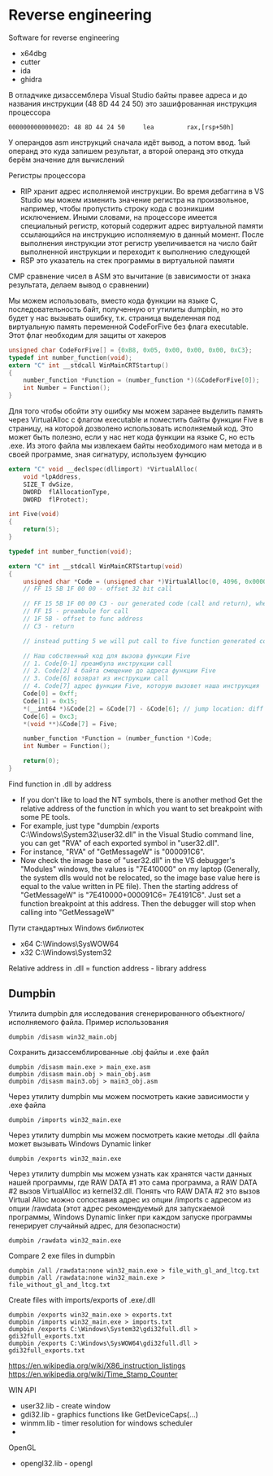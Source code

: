 # Reverse engineering

Software for reverse engineering
* x64dbg
* cutter
* ida
* ghidra

В отладчике дизассемблера Visual Studio байты правее адреса и до названия инструкции (48 8D 44 24 50) это зашифрованная инструкция процессора
```
000000000000002D: 48 8D 44 24 50     lea         rax,[rsp+50h]
```

У операндов asm инструкций сначала идёт вывод, а потом ввод. 1ый операнд это куда запишем результат, а второй операнд это откуда берём значение для вычислений

Регистры процессора
* RIP хранит адрес исполняемой инструкции. Во время дебаггина в VS Studio мы можем изменить значение регистра на произвольное, например, чтобы пропустить строку кода с возникшим исключением. Иными словами, на процессоре имеется специальный регистр, который содержит адрес виртуальной памяти ссылающийся на инструкцию исполняемую в данный момент. После выполнения инструкции этот регистр увеличивается на число байт выполненной инструкции и переходит к выполнению следующей
* RSP это указатель на стек программы в виртуальной памяти

CMP сравнение чисел в ASM это вычитание (в зависимости от знака результата, делаем вывод о сравнении)

Мы можем использовать, вместо кода функции на языке C, последовательность байт, полученную от утилиты dumpbin, но это будет у нас вызывать ошибку, т.к. страница выделенная под виртуальную память переменной CodeForFive без флага executable. Этот флаг необходим для защиты от хакеров
```C
unsigned char CodeForFive[] = {0xB8, 0x05, 0x00, 0x00, 0x00, 0xC3};
typedef int number_function(void);
extern "C" int __stdcall WinMainCRTStartup()
{
    number_function *Function = (number_function *)(&CodeForFive[0]);
    int Number = Function();
}
```

Для того чтобы обойти эту ошибку мы можем заранее выделить память через VirtualAlloc с флагом executable и поместить байты функции Five в страницу, на которой дозволено использовать исполняемый код. Это может быть полезно, если у нас нет кода функции на языке C, но есть .exe. Из этого файла мы извлекаем байты необходимого нам метода и в своей программе, зная сигнатуру, используем функцию

```C
extern "C" void __declspec(dllimport) *VirtualAlloc(
    void *lpAddress,
    SIZE_T dwSize,
    DWORD  flAllocationType,
    DWORD  flProtect);

int Five(void)
{
    return(5);
}

typedef int number_function(void);

extern "C" int __stdcall WinMainCRTStartup(void)
{
    unsigned char *Code = (unsigned char *)VirtualAlloc(0, 4096, 0x00001000, 0x40);
    // FF 15 5B 1F 00 00 - offset 32 bit call

    // FF 15 5B 1F 00 00 C3 - our generated code (call and return), where
    // FF 15 - preambule for call
    // 1F 5B - offset to func address
    // C3 - return

    // instead putting 5 we will put call to five function generated code

    // Наш собственный код для вызова функции Five
    // 1. Code[0-1] преамбула инструкции call
    // 2. Code[2] 4 байта смещение до адреса функции Five
    // 3. Code[6] возврат из инструкции call
    // 4. Code[7] адрес функции Five, которую вызовет наша инструкция
    Code[0] = 0xff;
    Code[1] = 0x15;
    *(__int64 *)&Code[2] = &Code[7] - &Code[6]; // jump location: diff between our func end and where need read ptr
    Code[6] = 0xc3;
    *(void **)&Code[7] = Five;

    number_function *Function = (number_function *)Code;
    int Number = Function();

    return(0);
}
```

Find function in .dll by address
* If you don't like to load the NT symbols, there is another method Get the relative address of the function in which you want to set breakpoint with some PE tools.
* For example, just type "dumpbin /exports C:\Windows\System32\user32.dll" in the Visual Studio command line, you can get "RVA" of each exported symbol in "user32.dll". 
* For instance, "RVA" of "GetMessageW" is "000091C6".
* Now check the image base of "user32.dll" in the VS debugger's "Modules" windows, the values is "7E410000" on my laptop (Generally, the system dlls would not be relocated, so the image base value here is equal to the value written in PE file). Then the starting address of "GetMessageW" is "7E410000+000091C6= 7E4191C6". Just set a function breakpoint at this address. Then the debugger will stop when calling into "GetMessageW"

Пути стандартных Windows библиотек
* х64 C:\Windows\SysWOW64
* x32 C:\Windows\System32

Relative address in .dll = function address - library address

## Dumpbin

Утилита dumpbin для исследования сгенерированного объектного/исполняемого файла. Пример использования
```
dumpbin /disasm win32_main.obj
```

Сохранить дизассемблированные .obj файлы и .exe файл
```
dumpbin /disasm main.exe > main_exe.asm
dumpbin /disasm main.obj > main_obj.asm
dumpbin /disasm main3.obj > main3_obj.asm
```

Через утилиту dumpbin мы можем посмотреть какие зависимости у .exe файла
```
dumpbin /imports win32_main.exe
```

Через утилиту dumpbin мы можем посмотреть какие методы .dll файла может вызывать Windows Dynamic linker
```
dumpbin /exports win32_main.exe
```

Через утилиту dumpbin мы можем узнать как хранятся части данных нашей программы, где RAW DATA #1 это сама программа, а RAW DATA #2 вызов VirtualAlloc из kernel32.dll. Понять что RAW DATA #2 это вызов Virtual Alloc можно сопоставив адрес из опции /imports с адресом из опции /rawdata (этот адрес рекомендуемый для запускаемой программы, Windows Dynamic linker при каждом запуске программы генерирует случайный адрес, для безопасности)
```
dumpbin /rawdata win32_main.exe
```

 Compare 2 exe files in dumpbin
```
dumpbin /all /rawdata:none win32_main.exe > file_with_gl_and_ltcg.txt
dumpbin /all /rawdata:none win32_main.exe > file_without_gl_and_ltcg.txt
```

Create files with imports/exports of .exe/.dll
```
dumpbin /exports win32_main.exe > exports.txt
dumpbin /imports win32_main.exe > imports.txt
dumpbin /exports C:\Windows\System32\gdi32full.dll > gdi32full_exports.txt
dumpbin /exports C:\Windows\SysWOW64\gdi32full.dll > gdi32full_exports.txt
```

https://en.wikipedia.org/wiki/X86_instruction_listings
https://en.wikipedia.org/wiki/Time_Stamp_Counter

WIN API
+ user32.lib - create window
+ gdi32.lib - graphics functions like GetDeviceCaps(...)
+ winmm.lib - timer resolution for windows scheduler
+ 
OpenGL
+ opengl32.lib - opengl